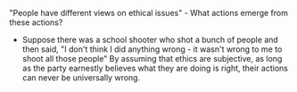 "People have different views on ethical issues" - What actions emerge from these actions? 
- Suppose there was a school shooter who shot a bunch of people and then said, "I don't think I did anything wrong - it wasn't wrong to me to shoot all those people"
By assuming that ethics are subjective, as long as the party earnestly believes what they are doing is right, their actions can never be universally wrong. 

